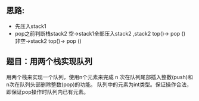 ## 思路: 
* 先压入stack1  
* pop之前判断栈stack2   空->stack1全部压入stack2  ,stack2 top()-> pop ()   
                                       非空->stack2 top()-> pop ()   
                           
## 题目：用两个栈实现队列  
用两个栈来实现一个队列，使用n个元素来完成 n 次在队列尾部插入整数(push)和n次在队列头部删除整数(pop)的功能。 队列中的元素为int类型。保证操作合法，即保证pop操作时队列内已有元素。  